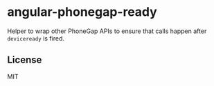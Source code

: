 # angular-phonegap-ready
Helper to wrap other PhoneGap APIs to ensure that calls happen after `deviceready` is fired.

## License
MIT
